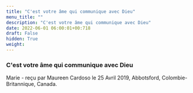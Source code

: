 ```yaml
---
title: "C'est votre âme qui communique avec Dieu"
menu_title: ""
description: "C'est votre âme qui communique avec Dieu"
date: 2022-06-01 06:00:01+00:718
draft: False
hidden: True
weight:
---
```

### C'est votre âme qui communique avec Dieu

Marie - reçu par Maureen Cardoso le 25 Avril 2019, Abbotsford, Colombie-Britannique, Canada.



